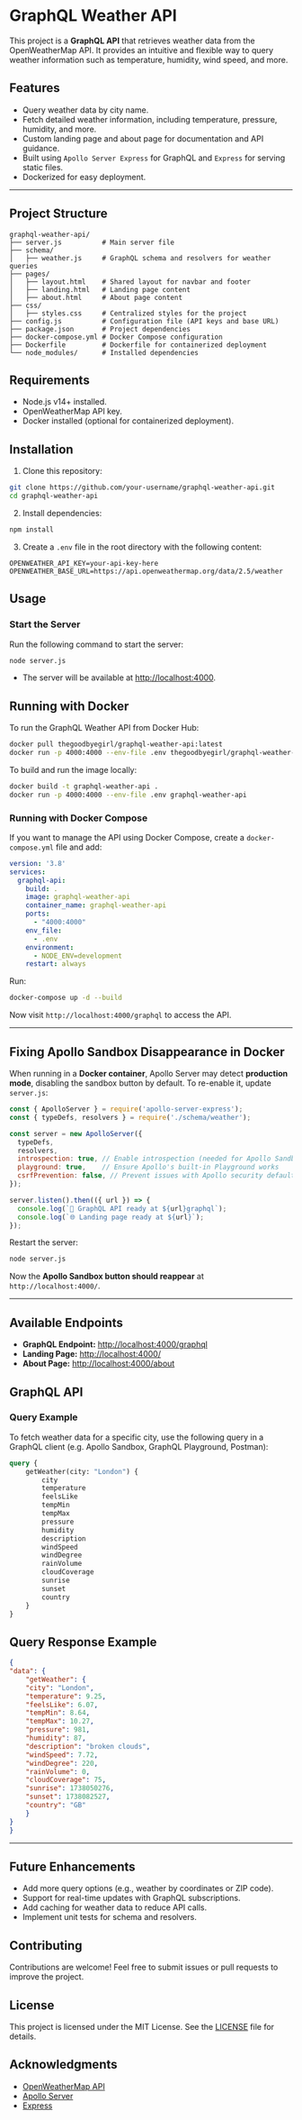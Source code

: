 # GraphQL Weather API

This project is a **GraphQL API** that retrieves weather data from the OpenWeatherMap API. It provides an intuitive and flexible way to query weather information such as temperature, humidity, wind speed, and more.

## Features

- Query weather data by city name.
- Fetch detailed weather information, including temperature, pressure, humidity, and more.
- Custom landing page and about page for documentation and API guidance.
- Built using `Apollo Server Express` for GraphQL and `Express` for serving static files.
- Dockerized for easy deployment.

---

## Project Structure

```plaintext
graphql-weather-api/
├── server.js          # Main server file
├── schema/
│   ├── weather.js     # GraphQL schema and resolvers for weather queries
├── pages/
│   ├── layout.html    # Shared layout for navbar and footer
│   ├── landing.html   # Landing page content
│   ├── about.html     # About page content
├── css/
│   ├── styles.css     # Centralized styles for the project
├── config.js          # Configuration file (API keys and base URL)
├── package.json       # Project dependencies
├── docker-compose.yml # Docker Compose configuration
├── Dockerfile         # Dockerfile for containerized deployment
└── node_modules/      # Installed dependencies
```

## Requirements

- Node.js v14+ installed.
- OpenWeatherMap API key.
- Docker installed (optional for containerized deployment).

## Installation

1. Clone this repository:

```bash
git clone https://github.com/your-username/graphql-weather-api.git
cd graphql-weather-api
```

2. Install dependencies:

```bash
npm install
```

3. Create a `.env` file in the root directory with the following content:

```env
OPENWEATHER_API_KEY=your-api-key-here
OPENWEATHER_BASE_URL=https://api.openweathermap.org/data/2.5/weather
```

## Usage

### Start the Server

Run the following command to start the server:

```bash
node server.js
```

- The server will be available at [http://localhost:4000](http://localhost:4000).

## Running with Docker

To run the GraphQL Weather API from Docker Hub:

```bash
docker pull thegoodbyegirl/graphql-weather-api:latest
docker run -p 4000:4000 --env-file .env thegoodbyegirl/graphql-weather-api
```

To build and run the image locally:

```bash
docker build -t graphql-weather-api .
docker run -p 4000:4000 --env-file .env graphql-weather-api
```

### Running with Docker Compose

If you want to manage the API using Docker Compose, create a `docker-compose.yml` file and add:

```yaml
version: '3.8'
services:
  graphql-api:
    build: .
    image: graphql-weather-api
    container_name: graphql-weather-api
    ports:
      - "4000:4000"
    env_file:
      - .env
    environment:
      - NODE_ENV=development
    restart: always
```

Run:

```bash
docker-compose up -d --build
```

Now visit `http://localhost:4000/graphql` to access the API.

---

## Fixing Apollo Sandbox Disappearance in Docker

When running in a **Docker container**, Apollo Server may detect **production mode**, disabling the sandbox button by default. To re-enable it, update `server.js`:

```javascript
const { ApolloServer } = require('apollo-server-express');
const { typeDefs, resolvers } = require('./schema/weather');

const server = new ApolloServer({
  typeDefs,
  resolvers,
  introspection: true, // Enable introspection (needed for Apollo Sandbox)
  playground: true,    // Ensure Apollo's built-in Playground works
  csrfPrevention: false, // Prevent issues with Apollo security defaults
});

server.listen().then(({ url }) => {
  console.log(`🚀 GraphQL API ready at ${url}graphql`);
  console.log(`🌐 Landing page ready at ${url}`);
});
```

Restart the server:

```bash
node server.js
```

Now the **Apollo Sandbox button should reappear** at `http://localhost:4000/`.

---

## Available Endpoints

- **GraphQL Endpoint:**  [http://localhost:4000/graphql](http://localhost:4000/graphql)
- **Landing Page:**  [http://localhost:4000/](http://localhost:4000/)
- **About Page:**  [http://localhost:4000/about](http://localhost:4000/about)

## GraphQL API

### Query Example

To fetch weather data for a specific city, use the following query in a GraphQL client (e.g. Apollo Sandbox, GraphQL Playground, Postman):

```graphql
query {
    getWeather(city: "London") {
        city
        temperature
        feelsLike
        tempMin
        tempMax
        pressure
        humidity
        description
        windSpeed
        windDegree
        rainVolume
        cloudCoverage
        sunrise
        sunset
        country
    }
}
```

## Query Response Example

```json
{
"data": {
    "getWeather": {
    "city": "London",
    "temperature": 9.25,
    "feelsLike": 6.07,
    "tempMin": 8.64,
    "tempMax": 10.27,
    "pressure": 981,
    "humidity": 87,
    "description": "broken clouds",
    "windSpeed": 7.72,
    "windDegree": 220,
    "rainVolume": 0,
    "cloudCoverage": 75,
    "sunrise": 1738050276,
    "sunset": 1738082527,
    "country": "GB"
    }
}
}
```

---

## Future Enhancements

- Add more query options (e.g., weather by coordinates or ZIP code).
- Support for real-time updates with GraphQL subscriptions.
- Add caching for weather data to reduce API calls.
- Implement unit tests for schema and resolvers.

## Contributing

Contributions are welcome! Feel free to submit issues or pull requests to improve the project.

## License

This project is licensed under the MIT License. See the [LICENSE](./LICENSE) file for details.

## Acknowledgments

- [OpenWeatherMap API](https://openweathermap.org/api)
- [Apollo Server](https://www.apollographql.com/docs/apollo-server/)
- [Express](https://expressjs.com/)

